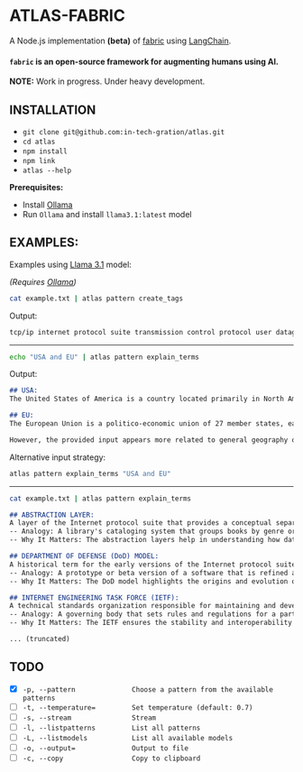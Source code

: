 # ATLAS-FABRIC

A Node.js implementation **(beta)** of [fabric](https://github.com/danielmiessler/fabric/) using [LangChain](https://js.langchain.com/docs/introduction/).

<p class="align center">
<h4><code>fabric</code> is an open-source framework for augmenting humans using AI.</h4>
</p>

**NOTE:** Work in progress. Under heavy development.

## INSTALLATION

  - `git clone git@github.com:in-tech-gration/atlas.git`
  - `cd atlas`
  - `npm install`
  - `npm link`
  - `atlas --help`

  **Prerequisites:**

  - Install [Ollama](https://ollama.com/)
  - Run `Ollama` and install `llama3.1:latest` model

## EXAMPLES:

Examples using [Llama 3.1](https://ai.meta.com/blog/meta-llama-3-1/) model:

_(Requires [Ollama](https://ollama.com/))_

```bash
cat example.txt | atlas pattern create_tags                               
```

Output:

```markdown
tcp/ip internet protocol suite transmission control protocol user datagram protocol ip tcp udp ip address network segment host to host communication process to process data exchange department of defense darpa internet engineering task force ietf osi model
```

---

```bash
echo "USA and EU" | atlas pattern explain_terms
```

Output:

```markdown
## USA: 
The United States of America is a country located primarily in North America. It is considered one of the most powerful countries globally due to its economic, military, and political influence.

## EU:
The European Union is a politico-economic union of 27 member states, each with its own government and laws but cooperating on trade, security, and other policies through common institutions.

However, the provided input appears more related to general geography or global politics rather than an in-depth explanation requiring advanced terms. If you'd like me to explain something specific or provide examples involving these entities, please let me know.
```

Alternative input strategy: 

```bash
atlas pattern explain_terms "USA and EU"
```

---

```bash
cat example.txt | atlas pattern explain_terms
```

```markdown
## ABSTRACTION LAYER: 
A layer of the Internet protocol suite that provides a conceptual separation between different network functions and protocols, allowing for classification and organization.
-- Analogy: A library's cataloging system that groups books by genre or author to facilitate searching and retrieval.
-- Why It Matters: The abstraction layers help in understanding how data is communicated over networks and which protocols are involved at each stage.

## DEPARTMENT OF DEFENSE (DoD) MODEL:
A historical term for the early versions of the Internet protocol suite, as it was initially funded by the United States Department of Defense through DARPA.
-- Analogy: A prototype or beta version of a software that is refined and improved over time to become a standard.
-- Why It Matters: The DoD model highlights the origins and evolution of the Internet protocol suite.

## INTERNET ENGINEERING TASK FORCE (IETF):
A technical standards organization responsible for maintaining and developing the Internet protocol suite and its constituent protocols.
-- Analogy: A governing body that sets rules and regulations for a particular sport, ensuring consistency and fairness across different leagues.
-- Why It Matters: The IETF ensures the stability and interoperability of the Internet protocol suite.

... (truncated)
```

## TODO

- [x] `-p, --pattern              Choose a pattern from the available patterns`
- [ ] `-t, --temperature=         Set temperature (default: 0.7)`
- [ ] `-s, --stream               Stream`
- [ ] `-l, --listpatterns         List all patterns`
- [ ] `-L, --listmodels           List all available models`
- [ ] `-o, --output=              Output to file`
- [ ] `-c, --copy                 Copy to clipboard`
